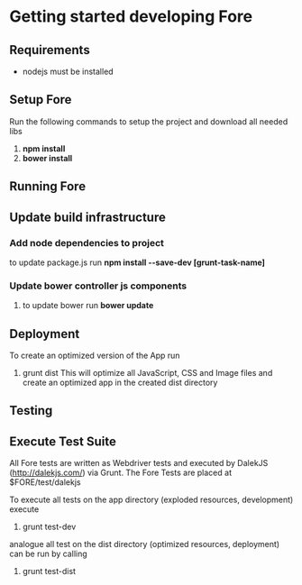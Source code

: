 # Getting started developing Fore

## Requirements

* nodejs must be installed

## Setup Fore

Run the following commands to setup the project and download all needed libs

1. **npm install**
1. **bower install**


## Running Fore


## Update build infrastructure

### Add node dependencies to project
 to update package.js run **npm install --save-dev [grunt-task-name]**

### Update bower controller js components
1. to update bower run **bower update**


## Deployment
To create an optimized version of the App run
1. grunt dist
This will optimize all JavaScript, CSS and Image files and create an optimized app in the created dist directory


## Testing

## Execute Test Suite

All Fore tests are written as Webdriver tests and executed by DalekJS (http://dalekjs.com/) via Grunt.
The Fore Tests are placed at $FORE/test/dalekjs

To execute all tests on the app directory (exploded resources, development) execute
1. grunt test-dev

analogue all test on the dist directory (optimized resources, deployment) can be run by calling
1. grunt test-dist





